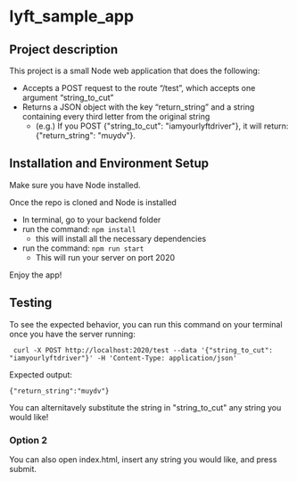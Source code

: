 # lyft_sample_app
## Project description

This project is a small Node web application that does the following:
* Accepts a POST request to the route “/test”, which accepts one argument “string_to_cut”
* Returns a JSON object with the key “return_string” and a string containing every third letter from the original string
  * (e.g.) If you POST {"string_to_cut": "iamyourlyftdriver"}, it will return: {"return_string": "muydv"}.


## Installation and Environment Setup 

Make sure you have Node installed.

Once the repo is cloned and Node is installed
  * In terminal, go to your backend folder
  * run the command: ```npm install```
    * this will install all the necessary dependencies
  * run the command: ```npm run start```
    * This will run your server on port 2020 

  Enjoy the app! 



## Testing

 To see the expected behavior, you can run this command on your terminal once you have the server running:
 ```
  curl -X POST http://localhost:2020/test --data '{"string_to_cut": "iamyourlyftdriver"}' -H 'Content-Type: application/json'
 ```
 Expected output:

 ```
 {"return_string":"muydv"}
 ```

 You can alternitavely substitute the string in "string_to_cut" any string you would like!


 ### Option 2
 You can also open index.html, insert any string you would like, and press submit.

 
